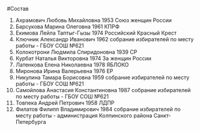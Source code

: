#Состав
1. Ахрамович Любовь Михайловна 1953 Союз женщин России
2. Барсукова Марина Олеговна 1961 КПРФ
3. Екимова Лейла Таптыг-Гызы 1974 Российский Красный Крест
4. Ключник Александр Иванович 1962 собрание избирателей по месту работы - ГБОУ СОШ №621
5. Колокотрони Людмила Спиридоновна 1939 СР
6. Курбат Наталья Викторовна 1974 За женщин России
7. Латенкова Елена Николаевна 1978 ЯБЛОКО
8. Миронова Ирина Валерьевна 1976 ЕР
9. Никулина Тамара Борисовна 1959 собрание избирателей по месту работы - ГБОУ СОШ №621
10. Самойлова Анастасия Константиновна 1987 собрание избирателей по месту работы - ГБОУ СОШ №621
11. Товпека Андрей Петрович 1958 ЛДПР
12. Филатов Филипп Владимирович 1984 собрание избирателей по месту работы - администрация Колпинского района Санкт-Петербурга
